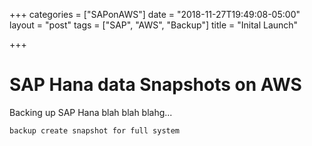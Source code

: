 +++
categories = ["SAPonAWS"]
date = "2018-11-27T19:49:08-05:00"
layout = "post"
tags = ["SAP", "AWS", "Backup"]
title = "Inital Launch"

+++
# SAP Hana data Snapshots on AWS

Backing up SAP Hana blah blah blahg...

    backup create snapshot for full system